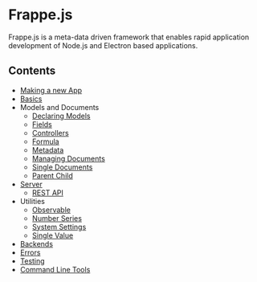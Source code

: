 # Frappe.js

Frappe.js is a meta-data driven framework that enables rapid application development of Node.js and Electron based applications.

## Contents

- [Making a new App](app.md)
- [Basics](basics.md)
- Models and Documents
  - [Declaring Models](models/index.md)
  - [Fields](models/fields.md)
  - [Controllers](models/controllers.md)
  - [Formula](models/formula.md)
  - [Metadata](models/metadata.md)
  - [Managing Documents](models/document.md)
  - [Single Documents](models/singles.md)
  - [Parent Child](models/parent-child.md)
- [Server](server/index.md)
  - [REST API](server/rest.md)
- Utilities
  - [Observable](utilities/observable.md)
  - [Number Series](utilities/number-series.md)
  - [System Settings](utilities/system-settings.md)
  - [Single Value](utilities/single-value.md)
- [Backends](server/backends.md)
- [Errors](errors.md)
- [Testing](testing.md)
- [Command Line Tools](cli.md)
